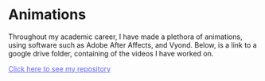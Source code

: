 # Animations #

Throughout my academic career, I have made a plethora of animations, using software such as Adobe After Affects, and Vyond. Below, is a link to a google drive folder, containing of the videos I have worked on.

<a href="https://drive.google.com/drive/folders/1CQEGoDIFpVdZhysE8eBoiX6uf16_hZZj?usp=sharing" style="color: #6161FF" target="_blank">Click here to see my repository</a>